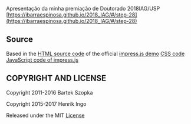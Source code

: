 Apresentação da minha premiação de Doutorado 2018IAG/USP
[https://ibarraespinosa.github.io/2018_IAG/#/step-28](https://ibarraespinosa.github.io/2018_IAG/#/step-28)

Source
---------------------
Based in the [HTML source code](index.html) of the official [impress.js demo](http://impress.github.io/impress.js/)  [CSS code](css/impress-demo.css)  [JavaScript code of impress.js](js/impress.js)


COPYRIGHT AND LICENSE
---------------------

Copyright 2011-2016 Bartek Szopka

Copyright 2015-2017 Henrik Ingo

Released under the MIT [License](LICENSE)
